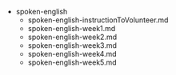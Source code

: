 - spoken-english
	- spoken-english-instructionToVolunteer.md	
	- spoken-english-week1.md	
	- spoken-english-week2.md
    - spoken-english-week3.md
    - spoken-english-week4.md
    - spoken-english-week5.md
	